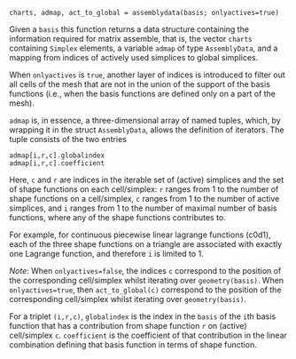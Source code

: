 ```
charts, admap, act_to_global = assemblydata(basis; onlyactives=true)
```

Given a `basis` this function returns a data structure containing the information required for matrix assemble, that is, the vector `charts` containing `Simplex` elements, a variable `admap` of type `AssemblyData`, and a mapping from indices of actively used simplices to global simplices.

When `onlyactives` is `true`, another layer of indices is introduced to filter out all cells of the mesh that are not in the union of the support of the basis functions (i.e., when the basis functions are defined only on a part of the mesh).

`admap` is, in essence, a three-dimensional array of named tuples, which, by wrapping it in the struct `AssemblyData`, allows the definition of iterators. The tuple consists of the two entries

```
admap[i,r,c].globalindex
admap[i,r,c].coefficient
```

Here, `c` and `r` are indices in the iterable set of (active) simplices and the set of shape functions on each cell/simplex: `r` ranges from 1 to the number of shape functions on a cell/simplex, `c` ranges from 1 to the number of active simplices, and `i` ranges from 1 to the number of maximal number of basis functions, where any of the shape functions contributes to. 

For example, for continuous piecewise linear lagrange functions (c0d1), each of the three shape functions on a triangle are associated with exactly one Lagrange function, and therefore `i` is limited to 1.

*Note*: When `onlyactives=false`, the indices `c` correspond to the position of the corresponding cell/simplex whilst iterating over `geometry(basis)`. When `onlyactives=true`, then `act_to_global(c)` correspond to the position of the corresponding cell/simplex whilst iterating over `geometry(basis)`.

For a triplet `(i,r,c)`, `globalindex` is the index in the `basis` of the `i`th basis function that has a contribution from shape function `r` on (active) cell/simplex `c`. `coefficient` is the coefficient of that contribution in the linear combination defining that basis function in terms of shape function.
